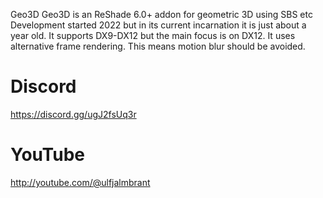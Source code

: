  Geo3D
Geo3D is an ReShade 6.0+ addon for geometric 3D using SBS etc
Development started 2022 but in its current incarnation it is just about a year old.
It supports DX9-DX12 but the main focus is on DX12.
It uses alternative frame rendering.
This means motion blur should be avoided.

# Discord
https://discord.gg/ugJ2fsUq3r

# YouTube
http://youtube.com/@ulfjalmbrant
